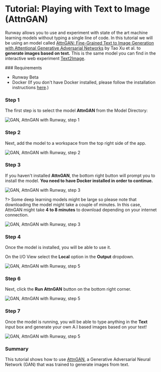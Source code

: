 # Tutorial: Playing with Text to Image (AttnGAN)

Runway allows you to use and experiment with state of the art machine learning models without typing a single line of code. In this tutorial we will be using an model called [AttnGAN: Fine-Grained Text to Image Generation with Attentional Generative Adversarial Networks](https://github.com/taoxugit/AttnGAN/) by Tao Xu et al. to **generate images based on text.** This is the same model you can find in the interactive web experiment [Text2Image](https://t2i.cvalenzuelab.com/).


### Requirements

- Runway Beta
- Docker (If you don't have Docker installed, please follow the installation instructions [here](/installation?id=download-docker).)


### Step 1

The first step is to select the model **AttnGAN** from the Model Directory:

![GAN, AttnGAN with Runway, step 1](https://runway.nyc3.digitaloceanspaces.com/documentation/0.2.0/attn00.jpg)

### Step 2

Next, add the model to a workspace from the top right side of the app.

![GAN, AttnGAN with Runway, step 2](https://runway.nyc3.digitaloceanspaces.com/documentation/0.2.0/attn01.jpg)

### Step 3 

If you haven't installed **AttnGAN**, the bottom right button will prompt you to install the model.  **You need to have Docker installed in order to continue.**

![GAN, AttnGAN with Runway, step 3](https://runway.nyc3.digitaloceanspaces.com/documentation/0.2.0/attn02.jpg)


?> Some deep learning models might be large so please note that downloading the model might take a couple of minutes. In this case, AttnGAN might take **4 to 8 minutes** to download depending on your internet connection.

![GAN, AttnGAN with Runway, step 3](https://runway.nyc3.digitaloceanspaces.com/documentation/0.2.0/attn03.jpg)

### Step 4

Once the model is installed, you will be able to use it. 

On the I/O View select the **Local** option in the **Output** dropdown.

![GAN, AttnGAN with Runway, step 5](https://runway.nyc3.digitaloceanspaces.com/documentation/0.2.0/attn05.jpg)


### Step 6

Next, click the **Run AttnGAN** button on the bottom right corner.

![GAN, AttnGAN with Runway, step 5](https://runway.nyc3.digitaloceanspaces.com/documentation/0.2.0/attn06.jpg)


### Step 7

Once the model is running, you will be able to type anything in the **Text** input box and generate your own A.I based images based on your text!

![GAN, AttnGAN with Runway, step 5](https://runway.nyc3.digitaloceanspaces.com/documentation/0.2.0/attn07.jpg)


### Summary

This tutorial shows how to use [AttnGAN](https://github.com/taoxugit/AttnGAN/), a Generative Adversarial Neural Network (GAN) that was trained to generate images from text.